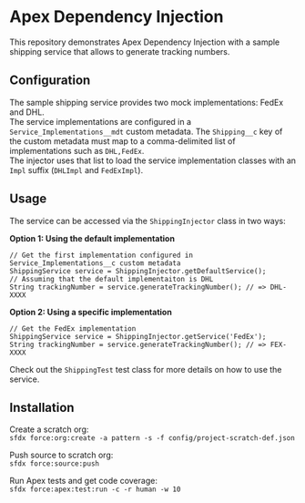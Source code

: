 # Apex Dependency Injection

This repository demonstrates Apex Dependency Injection with a sample shipping service that allows to generate tracking numbers.


## Configuration

The sample shipping service provides two mock implementations: FedEx and DHL.<br/>
The service implementations are configured in a `Service_Implementations__mdt` custom metadata. The `Shipping__c` key of the custom metadata must map to a comma-delimited list of implementations such as `DHL,FedEx`.<br/>
The injector uses that list to load the service implementation classes with an `Impl` suffix (`DHLImpl` and `FedExImpl`).


## Usage

The service can be accessed via the `ShippingInjector` class in two ways:

**Option 1: Using the default implementation**

```apex
// Get the first implementation configured in Service_Implementations__c custom metadata
ShippingService service = ShippingInjector.getDefaultService(); 
// Assuming that the default implementaiton is DHL
String trackingNumber = service.generateTrackingNumber(); // => DHL-XXXX
```

**Option 2: Using a specific implementation**

```apex
// Get the FedEx implementation
ShippingService service = ShippingInjector.getService('FedEx');
String trackingNumber = service.generateTrackingNumber(); // => FEX-XXXX
```

Check out the `ShippingTest` test class for more details on how to use the service.


## Installation

Create a scratch org:<br/>
`sfdx force:org:create -a pattern -s -f config/project-scratch-def.json`

Push source to scratch org:<br/>
`sfdx force:source:push`

Run Apex tests and get code coverage:<br/>
`sfdx force:apex:test:run -c -r human -w 10`
